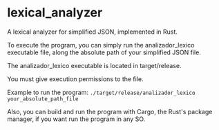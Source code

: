 # lexical_analyzer
A lexical analyzer for simplified JSON, implemented in Rust.

To execute the program, you can simply run the analizador_lexico executable file, along the absolute path of your simplified JSON file.

The analizador_lexico executable is located in target/release.

You must give execution permissions to the file.

Example to run the program: `./target/release/analizador_lexico your_absolute_path_file`

Also, you can build and run the program with Cargo, the Rust's package manager, if you want run the program in any SO.
